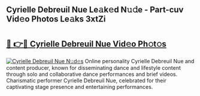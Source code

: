 ## Cyrielle Debreuil Nue Le𝚊k𝚎d N𝚞𝚍e - Part-cuv Vid𝚎o Photos Le𝚊ks 3xtZi

# <h2><a href="http://fb681mg.evod.top/?m=Cyrielle+Debreuil+Nue">🔗 👉🔴 Cyrielle Debreuil Nue Vid𝚎o Ph𝚘t𝚘s</a></h2>

[![Cyrielle Debreuil Nue N𝚞d𝚎s](https://i.imgur.com/8V9OHl7.gif)](http://fb681mg.evod.top/?m=Cyrielle+Debreuil+Nue)
Online personality Cyrielle Debreuil Nue and content producer, known for disseminating dance and lifestyle content through solo and collaborative dance performances and brief videos. Charismatic performer Cyrielle Debreuil Nue, celebrated for their captivating stage presence and entertaining performances. 
